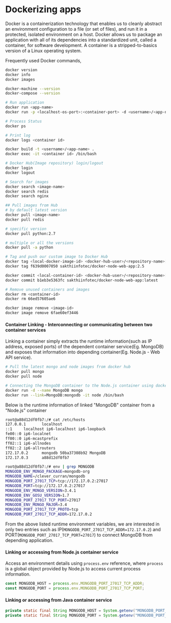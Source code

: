# Dockerizing apps

Docker is a containerization technology that enables us to cleanly abstract an environment configuration to a file (or set of files), and run it in a protected, isolated environment on a host. Docker allows us to package an application with all of its dependencies into a standardized unit, called a container, for software development. A container is a stripped-to-basics version of a Linux operating system.

Frequently used Docker commands,
```sh
docker version
docker info
docker images

docker-machine --version
docker-compose --version

# Run application
docker run <app-name>
docker run -p <localhost-os-port>:<container-port> -d <username>/<app-name>

# Process Status
docker ps

# Print log
docker logs <container id>

docker build -t <username>/<app-name> .
docker exec -it <container id> /bin/bash

# Docker Hub(Image repository) login/logout
docker login
docker logout

# Search for images
docker search <image-name>
docker search redis
docker search nginx

## Pull images from Hub
# by default latest version
docker pull <image-name>
docker pull redis 

# specific version
docker pull python:2.7 

# multiple or all the versions
docker pull -a python

# Tag and push our custom image to Docker Hub
docker tag <local-docker-image-id> <docker-hub-user>/<repository-name>[:<tag>]
docker tag f639d0007050 sakthiinfotec/docker-node-web-app:2.5

docker commit <local-container-id> <docker-hub-user>/<repository-name>[:<tag>]
docker commit b1eb3e5363fc sakthiinfotec/docker-node-web-app:latest

# Remove unused containers and images
docker rm <container-id>
docker rm 66ed57605ae6

docker image remove <image-id>
docker image remove 6fae60ef3446
```
#### Container Linking - Interconnecting or communicating between two container services
Linking a container simply extracts the runtime information(such as IP address, exposed ports) of the dependent container service(Eg. MongoDB) and exposes that information into depending container(Eg. Node.js - Web API service).
```sh
# Pull the latest mongo and node images from docker hub
docker pull mongo
docker pull node

# Connecting the MongoDB container to the Node.js container using docker "container linking"
docker run -d --name MongoDB mongo
docker run --link=MongoDB:mongodb -it node /bin/bash
```
Below is the runtime information of linked "MongoDB" container from a "Node.js" container

```sh
root@a88d12df0fb7:/# cat /etc/hosts
127.0.0.1       localhost
::1     localhost ip6-localhost ip6-loopback
fe00::0 ip6-localnet
ff00::0 ip6-mcastprefix
ff02::1 ip6-allnodes
ff02::2 ip6-allrouters
172.17.0.2      mongodb 50ba37308b92 MongoDB
172.17.0.3      a88d12df0fb7

root@a88d12df0fb7:/# env | grep MONGODB
MONGODB_ENV_MONGO_PACKAGE=mongodb-org
MONGODB_NAME=/clever_curran/mongodb
MONGODB_PORT_27017_TCP=tcp://172.17.0.2:27017
MONGODB_PORT=tcp://172.17.0.2:27017
MONGODB_ENV_MONGO_VERSION=3.4.1
MONGODB_ENV_GOSU_VERSION=1.7
MONGODB_PORT_27017_TCP_PORT=27017
MONGODB_ENV_MONGO_MAJOR=3.4
MONGODB_PORT_27017_TCP_PROTO=tcp
MONGODB_PORT_27017_TCP_ADDR=172.17.0.2
```

From the above listed runtime environment variables, we are interested in only two entries such as IP(`MONGODB_PORT_27017_TCP_ADDR=172.17.0.2`) and PORT(`MONGODB_PORT_27017_TCP_PORT=27017`) to connect MongoDB from depending application.

#### Linking or accessing from Node.js container service
Access an environment details using `process.env` reference, where `process` is a global object provided by Node.js to access current process information.
```javascript
const MONGODB_HOST = process.env.MONGODB_PORT_27017_TCP_ADDR;
const MONGODB_PORT = process.env.MONGODB_PORT_27017_TCP_PORT;
```

#### Linking or accessing from Java container service
```java
private static final String MONGODB_HOST = System.getenv("MONGODB_PORT_27017_TCP_ADDR");
private static final String MONGODB_PORT = System.getenv("MONGODB_PORT_27017_TCP_PORT");
```
